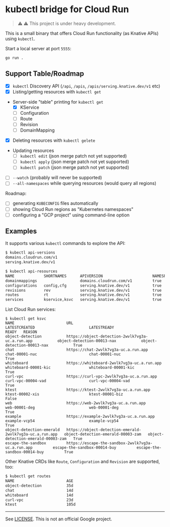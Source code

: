 # kubectl bridge for Cloud Run

> :warning: :warning: This project is under heavy development.

This is a small binary that offers Cloud Run functionality (as Knative APIs)
using `kubectl`.

Start a local server at port `5555`:

```sh
go run .
```

## Support Table/Roadmap

- [x] `kubectl` Discovery API (`/api`, `/apis`, `/apis/serving.knative.dev/v1` etc)
- [x] Listing/getting resources with `kubectl get`
- Server-side "table" printing for `kubectl get`
    - [x] KService 
    - [ ] Configuration
    - [ ] Route
    - [ ] Revision
    - [ ] DomainMapping
- [x] Deleting resources with `kubectl gelete`
- Updating resources
  - [ ] `kubectl edit`  (json merge patch not yet supported)
  - [ ] `kubectl apply` (json merge patch not yet supported)
  - [ ] `kubectl patch` (json merge patch not yet supported)
- [ ] `--watch` (probably will never be supported)
- [ ] `--all-namespaces` while querying resources (would query all regions)

Roadmap:

- [ ] generating `KUBECONFIG` files automatically
- [ ] showing Cloud Run regions as "Kubernetes namespaces"
- [ ] configuring a "GCP project" using command-line option

## Examples

It supports various `kubectl` commands to explore the API:

```sh
$ kubectl api-versions
domains.cloudrun.com/v1
serving.knative.dev/v1
```

```sh
$ kubectl api-resources
NAME             SHORTNAMES      APIVERSION                      NAMESPACED   KIND
domainmappings                   domains.cloudrun.com/v1         true         DomainMapping
configurations   config,cfg      serving.knative.dev/v1          true         Configuration
revisions        rev             serving.knative.dev/v1          true         Revision
routes           rt              serving.knative.dev/v1          true         Route
services         kservice,ksvc   serving.knative.dev/v1          true         Service
```

List Cloud Run services:

```
$ kubectl get ksvc
NAME                       URL                                                        LATESTCREATED                        LATESTREADY                          READY   REASON
object-detection           https://object-detection-2wvlk7vg3a-uc.a.run.app           object-detection-00013-nax           object-detection-00013-nax           True
chat                       https://chat-2wvlk7vg3a-uc.a.run.app                       chat-00001-nuc                       chat-00001-nuc                       True
whiteboard                 https://whiteboard-2wvlk7vg3a-uc.a.run.app                 whiteboard-00001-kic                 whiteboard-00001-kic                 True
curl-vpc                   https://curl-vpc-2wvlk7vg3a-uc.a.run.app                   curl-vpc-00004-vad                   curl-vpc-00004-vad                   True
ktest                      https://ktest-2wvlk7vg3a-uc.a.run.app                      ktest-00002-xis                      ktest-00001-biz                      False
web                        https://web-2wvlk7vg3a-uc.a.run.app                        web-00001-deg                        web-00001-deg                        True
example                    https://example-2wvlk7vg3a-uc.a.run.app                    example-vcp54                        example-vcp54                        True
object-detection-emerald   https://object-detection-emerald-2wvlk7vg3a-uc.a.run.app   object-detection-emerald-00003-zam   object-detection-emerald-00003-zam   True
escape-the-sandbox         https://escape-the-sandbox-2wvlk7vg3a-uc.a.run.app         escape-the-sandbox-00014-buy         escape-the-sandbox-00014-buy         True
```

Other Knative CRDs like `Route`, `Configuration` and `Revision` are supported, too:

```sh
$ kubectl get routes
NAME                       AGE
object-detection           35d
chat                       14d
whiteboard                 14d
curl-vpc                   23d
ktest                      105d
```

-----

See [LICENSE](./LICENSE). This is not an official Google project.
